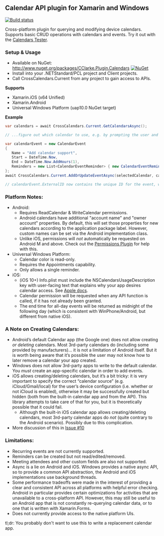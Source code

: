 ## Calendar API plugin for Xamarin and Windows
[![Build status](https://ci.appveyor.com/api/projects/status/rdco9mbbsbvgf66r?svg=true)](https://ci.appveyor.com/project/TheAlmightyBob/calendars)

Cross-platform plugin for querying and modifying device calendars. Supports basic CRUD operations with calendars and events.
Try it out with the [Calendars Tester](https://github.com/TheAlmightyBob/CalendarsTester).

### Setup & Usage
* Available on NuGet: http://www.nuget.org/packages/CClarke.Plugin.Calendars [![NuGet](https://img.shields.io/nuget/v/CClarke.Plugin.Calendars.svg?label=NuGet)](https://www.nuget.org/packages/CClarke.Plugin.Calendars)
* Install into your .NETStandard/PCL project and Client projects.
* Call CrossCalendars.Current from any project to gain access to APIs.

**Supports**
* Xamarin.iOS (x64 Unified)
* Xamarin.Android
* Universal Windows Platform (uap10.0 NuGet target)

**Example**
```csharp
var calendars = await CrossCalendars.Current.GetCalendarsAsync();

// ...figure out which calendar to use, e.g. by prompting the user and considering the CanEditEvents property...

var calendarEvent = new CalendarEvent
{
   Name = "Add calendar support",
   Start = DateTime.Now,
   End = DateTime.Now.AddHours(1),
   Reminders = new List<CalendarEventReminder> { new CalendarEventReminder() }
};
await CrossCalendars.Current.AddOrUpdateEventAsync(selectedCalendar, calendarEvent);

// calendarEvent.ExternalID now contains the unique ID for the event, which can be stored and later used to retrieve the event via GetEventByIdAsync
```

### Platform Notes:
* Android:
  * Requires ReadCalendar & WriteCalendar permissions.
  * Android calendars have additional "account name" and "owner account" properties. By default, this will set those properties for new calendars according to the application package label. However, custom names can be set via the Android implementation class.
  * Unlike iOS, permissions will _not_ automatically be requested on Android M and above. Check out the [Permissions Plugin](https://github.com/jamesmontemagno/PermissionsPlugin) for help with this.
* Universal Windows Platform:
  * Calendar color is read-only.
  * Requires the Appointments capability.
  * Only allows a single reminder.
* iOS:
  * (iOS 10+) Info.plist must include the NSCalendarsUsageDescription key with user-facing text that explains why your app desires calendar access. See [Apple docs](https://developer.apple.com/library/prerelease/content/documentation/General/Reference/InfoPlistKeyReference/Articles/CocoaKeys.html#//apple_ref/doc/uid/TP40009251-SW15).
  * Calendar permission will be requested when any API function is called, if it has not already been granted.
  * The end time for all-day events will be returned as midnight of the following day (which is consistent with WinPhone/Android, but different from native iOS).

### A Note on Creating Calendars:
* Android’s default Calendar app (the Google one) does not allow creating *or deleting* calendars. Most 3rd-party calendars do (including some provided by manufacturers)… it is not a limitation of Android itself. But it is worth being aware that it’s possible the user may not know how to later remove a calendar your app created.
* Windows does not allow 3rd-party apps to write to the default calendar. You *must* create an app-specific calendar in order to add events.
* iOS allows creating/deleting calendars, but it’s a bit tricky: it is very important to specify the correct “calendar source” (e.g. iCloud/Gmail/local) for the user’s device configuration (i.e. whether or not iCloud is enabled), otherwise it may be successfully created but hidden (both from the built-in calendar app and from the API). This library attempts to take care of that for you, but it is theoretically possible that it could fail.
  * Although the built-in iOS calendar app allows creating/deleting calendars, most 3rd-party calendar apps do *not* (quite contrary to the Android scenario). Possibly due to this complication.
* More discussion of this in [Issue #10](https://github.com/TheAlmightyBob/Calendars/issues/10)

### Limitations:
* Recurring events are not currently supported.
* Reminders can be created but not read/edited/removed.
* Meeting attendees and other custom fields are also not supported.
* Async is a lie on Android and iOS. Windows provides a native async API, so to provide a common API abstraction, the Android and iOS implementations use background threads.
* Some performance tradeoffs were made in the interest of providing a clear and consistent API across all platforms with helpful error checking. Android in particular provides certain optimizations for activities that are unavailable to a cross-platform API. However, this may still be useful to an Android app that is not constantly re-querying calendar data, or to one that is written with Xamarin.Forms.
* Does not currently provide access to the native platform UIs.

tl;dr: You probably don't want to use this to write a replacement calendar app.
